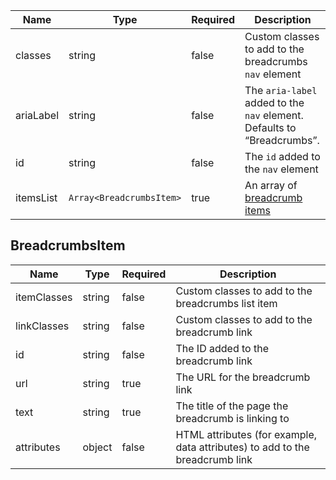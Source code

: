 | Name      | Type                     | Required | Description                                                             |
| --------- | ------------------------ | -------- | ----------------------------------------------------------------------- |
| classes   | string                   | false    | Custom classes to add to the breadcrumbs `nav` element                  |
| ariaLabel | string                   | false    | The `aria-label` added to the `nav` element. Defaults to “Breadcrumbs”. |
| id        | string                   | false    | The `id` added to the `nav` element                                     |
| itemsList | `Array<BreadcrumbsItem>` | true     | An array of [breadcrumb items](#breadcrumbsitem)                        |

## BreadcrumbsItem

| Name        | Type   | Required | Description                                                                  |
| ----------- | ------ | -------- | ---------------------------------------------------------------------------- |
| itemClasses | string | false    | Custom classes to add to the breadcrumbs list item                           |
| linkClasses | string | false    | Custom classes to add to the breadcrumb link                                 |
| id          | string | false    | The ID added to the breadcrumb link                                          |
| url         | string | true     | The URL for the breadcrumb link                                              |
| text        | string | true     | The title of the page the breadcrumb is linking to                           |
| attributes  | object | false    | HTML attributes (for example, data attributes) to add to the breadcrumb link |

